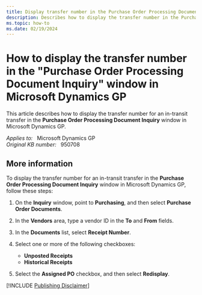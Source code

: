 ```yaml
---
title: Display transfer number in the Purchase Order Processing Document Inquiry window
description: Describes how to display the transfer number in the Purchase Order Processing Document Inquiry window in Microsoft Dynamics GP.
ms.topic: how-to
ms.date: 02/19/2024
---
```

# How to display the transfer number in the "Purchase Order Processing Document Inquiry" window in Microsoft Dynamics GP

This article describes how to display the transfer number for an in-transit transfer in the **Purchase Order Processing Document Inquiry** window in Microsoft Dynamics GP.

_Applies to:_ &nbsp; Microsoft Dynamics GP  
_Original KB number:_ &nbsp; 950708

## More information

To display the transfer number for an in-transit transfer in the **Purchase Order Processing Document Inquiry** window in Microsoft Dynamics GP, follow these steps:

1. On the **Inquiry** window, point to **Purchasing**, and then select **Purchase Order Documents**.
2. In the **Vendors** area, type a vendor ID in the **To** and **From** fields.
3. In the **Documents** list, select **Receipt Number**.
4. Select one or more of the following checkboxes:

    - **Unposted Receipts**
    - **Historical Receipts**

5. Select the **Assigned PO** checkbox, and then select **Redisplay**.

[!INCLUDE [Publishing Disclaimer](../../includes/publishing-disclaimer.md)]
